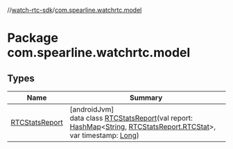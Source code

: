 //[watch-rtc-sdk](../../index.md)/[com.spearline.watchrtc.model](index.md)

# Package com.spearline.watchrtc.model

## Types

| Name | Summary |
|---|---|
| [RTCStatsReport](-r-t-c-stats-report/index.md) | [androidJvm]<br>data class [RTCStatsReport](-r-t-c-stats-report/index.md)(val report: [HashMap](https://developer.android.com/reference/kotlin/java/util/HashMap.html)&lt;[String](https://kotlinlang.org/api/latest/jvm/stdlib/kotlin/-string/index.html), [RTCStatsReport.RTCStat](-r-t-c-stats-report/-r-t-c-stat/index.md)&gt;, var timestamp: [Long](https://kotlinlang.org/api/latest/jvm/stdlib/kotlin/-long/index.html)) |
